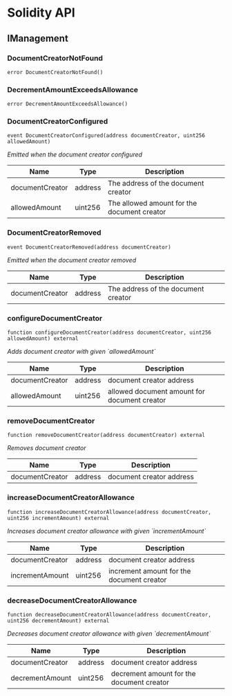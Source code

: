 # Solidity API

## IManagement

### DocumentCreatorNotFound

```solidity
error DocumentCreatorNotFound()
```

### DecrementAmountExceedsAllowance

```solidity
error DecrementAmountExceedsAllowance()
```

### DocumentCreatorConfigured

```solidity
event DocumentCreatorConfigured(address documentCreator, uint256 allowedAmount)
```

_Emitted when the document creator configured_

| Name            | Type    | Description                                 |
| --------------- | ------- | ------------------------------------------- |
| documentCreator | address | The address of the document creator         |
| allowedAmount   | uint256 | The allowed amount for the document creator |

### DocumentCreatorRemoved

```solidity
event DocumentCreatorRemoved(address documentCreator)
```

_Emitted when the document creator removed_

| Name            | Type    | Description                         |
| --------------- | ------- | ----------------------------------- |
| documentCreator | address | The address of the document creator |

### configureDocumentCreator

```solidity
function configureDocumentCreator(address documentCreator, uint256 allowedAmount) external
```

_Adds document creator with given &#x60;allowedAmount&#x60;_

| Name            | Type    | Description                                  |
| --------------- | ------- | -------------------------------------------- |
| documentCreator | address | document creator address                     |
| allowedAmount   | uint256 | allowed document amount for document creator |

### removeDocumentCreator

```solidity
function removeDocumentCreator(address documentCreator) external
```

_Removes document creator_

| Name            | Type    | Description              |
| --------------- | ------- | ------------------------ |
| documentCreator | address | document creator address |

### increaseDocumentCreatorAllowance

```solidity
function increaseDocumentCreatorAllowance(address documentCreator, uint256 incrementAmount) external
```

_Increases document creator allowance with given &#x60;incrementAmount&#x60;_

| Name            | Type    | Description                               |
| --------------- | ------- | ----------------------------------------- |
| documentCreator | address | document creator address                  |
| incrementAmount | uint256 | increment amount for the document creator |

### decreaseDocumentCreatorAllowance

```solidity
function decreaseDocumentCreatorAllowance(address documentCreator, uint256 decrementAmount) external
```

_Decreases document creator allowance with given &#x60;decrementAmount&#x60;_

| Name            | Type    | Description                               |
| --------------- | ------- | ----------------------------------------- |
| documentCreator | address | document creator address                  |
| decrementAmount | uint256 | decrement amount for the document creator |
